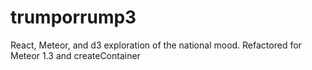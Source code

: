 # trumporrump3
React, Meteor, and d3 exploration of the national mood. Refactored for Meteor 1.3 and createContainer
